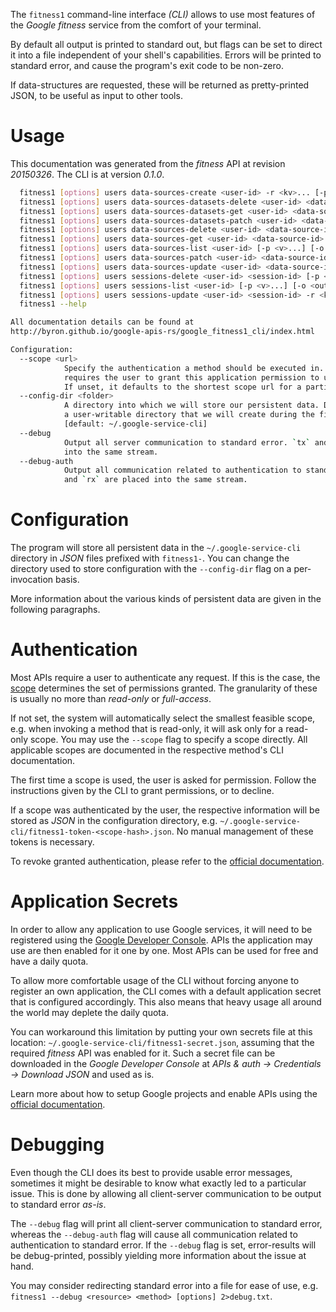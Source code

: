 <!---
DO NOT EDIT !
This file was generated automatically from 'src/mako/cli/README.md.mako'
DO NOT EDIT !
-->
The `fitness1` command-line interface *(CLI)* allows to use most features of the *Google fitness* service from the comfort of your terminal.

By default all output is printed to standard out, but flags can be set to direct it into a file independent of your shell's
capabilities. Errors will be printed to standard error, and cause the program's exit code to be non-zero.

If data-structures are requested, these will be returned as pretty-printed JSON, to be useful as input to other tools.

# Usage

This documentation was generated from the *fitness* API at revision *20150326*. The CLI is at version *0.1.0*.

```bash
  fitness1 [options] users data-sources-create <user-id> -r <kv>... [-p <v>...] [-o <out>]
  fitness1 [options] users data-sources-datasets-delete <user-id> <data-source-id> <dataset-id> [-p <v>...]
  fitness1 [options] users data-sources-datasets-get <user-id> <data-source-id> <dataset-id> [-p <v>...] [-o <out>]
  fitness1 [options] users data-sources-datasets-patch <user-id> <data-source-id> <dataset-id> -r <kv>... [-p <v>...] [-o <out>]
  fitness1 [options] users data-sources-delete <user-id> <data-source-id> [-p <v>...] [-o <out>]
  fitness1 [options] users data-sources-get <user-id> <data-source-id> [-p <v>...] [-o <out>]
  fitness1 [options] users data-sources-list <user-id> [-p <v>...] [-o <out>]
  fitness1 [options] users data-sources-patch <user-id> <data-source-id> -r <kv>... [-p <v>...] [-o <out>]
  fitness1 [options] users data-sources-update <user-id> <data-source-id> -r <kv>... [-p <v>...] [-o <out>]
  fitness1 [options] users sessions-delete <user-id> <session-id> [-p <v>...]
  fitness1 [options] users sessions-list <user-id> [-p <v>...] [-o <out>]
  fitness1 [options] users sessions-update <user-id> <session-id> -r <kv>... [-p <v>...] [-o <out>]
  fitness1 --help

All documentation details can be found at
http://byron.github.io/google-apis-rs/google_fitness1_cli/index.html

Configuration:
  --scope <url>  
            Specify the authentication a method should be executed in. Each scope 
            requires the user to grant this application permission to use it.
            If unset, it defaults to the shortest scope url for a particular method.
  --config-dir <folder>
            A directory into which we will store our persistent data. Defaults to 
            a user-writable directory that we will create during the first invocation.
            [default: ~/.google-service-cli]
  --debug
            Output all server communication to standard error. `tx` and `rx` are placed 
            into the same stream.
  --debug-auth
            Output all communication related to authentication to standard error. `tx` 
            and `rx` are placed into the same stream.

```

# Configuration

The program will store all persistent data in the `~/.google-service-cli` directory in *JSON* files prefixed with `fitness1-`.  You can change the directory used to store configuration with the `--config-dir` flag on a per-invocation basis.

More information about the various kinds of persistent data are given in the following paragraphs.

# Authentication

Most APIs require a user to authenticate any request. If this is the case, the [scope][scopes] determines the 
set of permissions granted. The granularity of these is usually no more than *read-only* or *full-access*.

If not set, the system will automatically select the smallest feasible scope, e.g. when invoking a
method that is read-only, it will ask only for a read-only scope. 
You may use the `--scope` flag to specify a scope directly. 
All applicable scopes are documented in the respective method's CLI documentation.

The first time a scope is used, the user is asked for permission. Follow the instructions given 
by the CLI to grant permissions, or to decline.

If a scope was authenticated by the user, the respective information will be stored as *JSON* in the configuration
directory, e.g. `~/.google-service-cli/fitness1-token-<scope-hash>.json`. No manual management of these tokens
is necessary.

To revoke granted authentication, please refer to the [official documentation][revoke-access].

# Application Secrets

In order to allow any application to use Google services, it will need to be registered using the 
[Google Developer Console][google-dev-console]. APIs the application may use are then enabled for it
one by one. Most APIs can be used for free and have a daily quota.

To allow more comfortable usage of the CLI without forcing anyone to register an own application, the CLI
comes with a default application secret that is configured accordingly. This also means that heavy usage
all around the world may deplete the daily quota.

You can workaround this limitation by putting your own secrets file at this location: 
`~/.google-service-cli/fitness1-secret.json`, assuming that the required *fitness* API 
was enabled for it. Such a secret file can be downloaded in the *Google Developer Console* at 
*APIs & auth -> Credentials -> Download JSON* and used as is.

Learn more about how to setup Google projects and enable APIs using the [official documentation][google-project-new].


# Debugging

Even though the CLI does its best to provide usable error messages, sometimes it might be desirable to know
what exactly led to a particular issue. This is done by allowing all client-server communication to be 
output to standard error *as-is*.

The `--debug` flag will print all client-server communication to standard error, whereas the `--debug-auth` flag
will cause all communication related to authentication to standard error.
If the `--debug` flag is set, error-results will be debug-printed, possibly yielding more information about the 
issue at hand.

You may consider redirecting standard error into a file for ease of use, e.g. `fitness1 --debug <resource> <method> [options] 2>debug.txt`.


[scopes]: https://developers.google.com/+/api/oauth#scopes
[revoke-access]: http://webapps.stackexchange.com/a/30849
[google-dev-console]: https://console.developers.google.com/
[google-project-new]: https://developers.google.com/console/help/new/